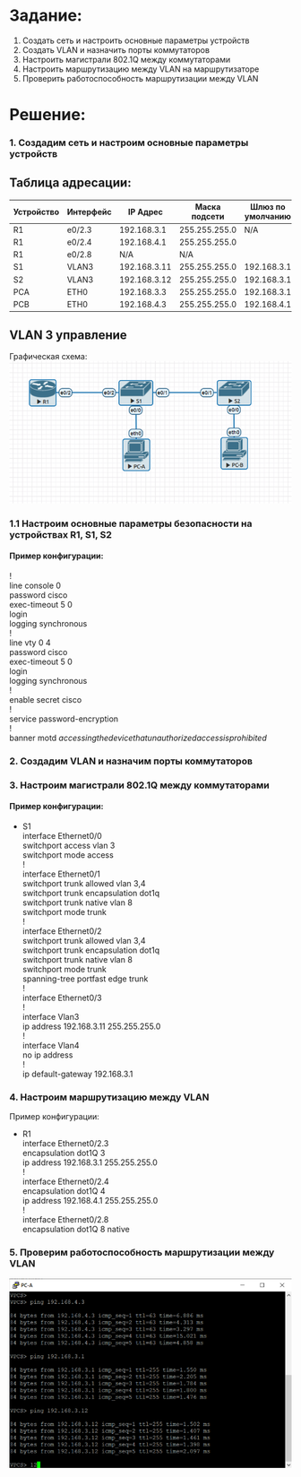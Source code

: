 # Задание:
1. Создать сеть и настроить основные параметры устройств
2. Создать VLAN и назначить порты коммутаторов
3. Настроить магистрали 802.1Q между коммутаторами
4. Настроить маршрутизацию между VLAN на маршрутизаторе
5. Проверить работоспособность маршрутизации между VLAN

# Решение:
### 1. Создадим сеть и настроим основные параметры устройств

## Таблица адресации:

Устройство    | Интерфейс     | IP Адрес    | Маска подсети | Шлюз по умолчанию  
--------------| --------------| ------------| --------------| -----------
R1            | e0/2.3        |192.168.3.1  |255.255.255.0  | N/A
R1            | e0/2.4        |192.168.4.1  |255.255.255.0  | 
R1            | e0/2.8        |N/A          |N/A            |
S1            | VLAN3         |192.168.3.11 |255.255.255.0  |192.168.3.1
S2            | VLAN3         |192.168.3.12 |255.255.255.0  |192.168.3.1
PCA           | ETH0          |192.168.3.3  |255.255.255.0  |192.168.3.1
PCB           | ETH0          |192.168.4.3  |255.255.255.0  |192.168.4.1

## VLAN 3 управление

Графическая схема:  
![alt-текст](https://github.com/stanlaz/otus_network_engineer/blob/main/Лабораторные%20работы/INTER-VLAN%20ROUTING/2024-04-12_14-33-49.png)

### 1.1 Настроим основные параметры безопасности на устройствах R1, S1, S2   
#### Пример конфигурации:  
!  
line console 0  
password cisco  
exec-timeout 5 0  
login  
logging synchronous  
!  
line vty 0 4  
password cisco  
exec-timeout 5 0  
login  
logging synchronous  
!  
enable secret cisco  
!  
service password-encryption  
!  
banner motd $accessing the device that unauthorized access is prohibited$  
### 2. Создадим VLAN и назначим порты коммутаторов
### 3. Настроим магистрали 802.1Q между коммутаторами  
#### Пример конфигурации:
* S1  
interface Ethernet0/0  
switchport access vlan 3  
switchport mode access  
!  
interface Ethernet0/1  
switchport trunk allowed vlan 3,4  
switchport trunk encapsulation dot1q  
switchport trunk native vlan 8  
switchport mode trunk  
!  
interface Ethernet0/2  
switchport trunk allowed vlan 3,4  
switchport trunk encapsulation dot1q  
switchport trunk native vlan 8  
switchport mode trunk  
spanning-tree portfast edge trunk  
!  
interface Ethernet0/3  
!  
interface Vlan3  
ip address 192.168.3.11 255.255.255.0  
!  
interface Vlan4  
no ip address  
!  
ip default-gateway 192.168.3.1  

### 4. Настроим маршрутизацию между VLAN  

Пример конфигурации:  
* R1  
interface Ethernet0/2.3  
encapsulation dot1Q 3  
ip address 192.168.3.1 255.255.255.0  
!  
interface Ethernet0/2.4  
encapsulation dot1Q 4  
ip address 192.168.4.1 255.255.255.0  
!  
interface Ethernet0/2.8  
encapsulation dot1Q 8 native  

### 5. Проверим работоспособность маршрутизации между VLAN

![alt-текст](https://github.com/stanlaz/otus_network_engineer/blob/main/Лабораторные%20работы/INTER-VLAN%20ROUTING/2024-04-12_20-46-51.png)